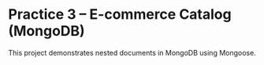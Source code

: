 # Practice 3 – E-commerce Catalog (MongoDB)

This project demonstrates nested documents in MongoDB using Mongoose.
